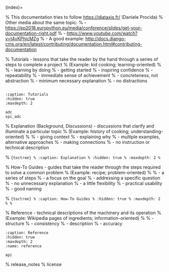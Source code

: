 (index)=

% This documentation tries to follow https://diataxis.fr/ (Daniele Procida)
% Other media about the same topic:
% - https://ep2018.europython.eu/media/conference/slides/get-your-documentation-right.pdf
% - https://www.youtube.com/watch?v=t4vKPhjcMZg
% - A good example: http://docs.django-cms.org/en/latest/contributing/documentation.html#contributing-documentation

% Tutorials - lessons that take the reader by the hand through a series of steps to complete a project
% (Example: kid cooking; learning-oriented)
%
% - learning by doing
% - getting started
% - inspiring confidence
% - repeatability
% - immediate sense of achievement
% - concreteness, not abstraction
% - minimum necessary explanation
% - no distractions

```{include}  ../../README.md
```

```{toctree}
:caption: Tutorials
:hidden: true
:maxdepth: 2

adc
spi_adc
```


% Explanation (Background, Discussions) - discussions that clarify and illuminate a particular topic
% (Example: history of cooking; understanding-oriented)
%
% - giving context
% - explaining why
% - multiple examples, alternative approaches
% - making connections
% - no instruction or technical description

% ```{toctree}
% :caption: Explanation
% :hidden: true
% :maxdepth: 2
% ```

% How-To Guides - guides that take the reader through the steps required to solve a common problem
% (Example: recipe; problem-oriented)
%
% - a series of steps
% - a focus on the goal
% - addressing a specific question
% - no unnecessary explanation
% - a little flexibility
% - practical usability
% - good naming

% ```{toctree}
% :caption: How-To Guides
% :hidden: true
% :maxdepth: 2
%
% ```

% Reference - technical descriptions of the machinery and its operation
% (Example: Wikipedia pages of ingredients; information-oriented)
%
% - structure
% - consistency
% - description
% - accuracy

```{toctree}
:caption: Reference
:hidden: true
:maxdepth: 2
:name: reference

api
```
% release_notes
% license
